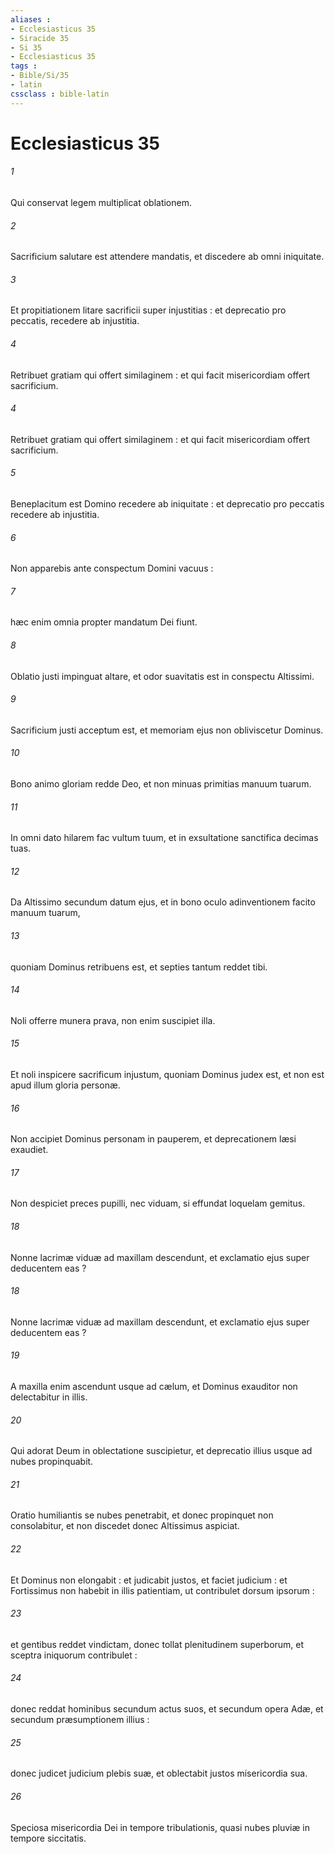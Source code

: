 ```yaml
---
aliases : 
- Ecclesiasticus 35
- Siracide 35
- Si 35
- Ecclesiasticus 35
tags : 
- Bible/Si/35
- latin
cssclass : bible-latin
---
```


# Ecclesiasticus 35

###### 1
Qui conservat legem multiplicat oblationem.
###### 2
Sacrificium salutare est attendere mandatis, et discedere ab omni iniquitate.
###### 3
Et propitiationem litare sacrificii super injustitias : et deprecatio pro peccatis, recedere ab injustitia.
###### 4
Retribuet gratiam qui offert similaginem : et qui facit misericordiam offert sacrificium.
###### 4
Retribuet gratiam qui offert similaginem : et qui facit misericordiam offert sacrificium.
###### 5
Beneplacitum est Domino recedere ab iniquitate : et deprecatio pro peccatis recedere ab injustitia.
###### 6
Non apparebis ante conspectum Domini vacuus :
###### 7
hæc enim omnia propter mandatum Dei fiunt.
###### 8
Oblatio justi impinguat altare, et odor suavitatis est in conspectu Altissimi.
###### 9
Sacrificium justi acceptum est, et memoriam ejus non obliviscetur Dominus.
###### 10
Bono animo gloriam redde Deo, et non minuas primitias manuum tuarum.
###### 11
In omni dato hilarem fac vultum tuum, et in exsultatione sanctifica decimas tuas.
###### 12
Da Altissimo secundum datum ejus, et in bono oculo adinventionem facito manuum tuarum,
###### 13
quoniam Dominus retribuens est, et septies tantum reddet tibi.
###### 14
Noli offerre munera prava, non enim suscipiet illa.
###### 15
Et noli inspicere sacrificum injustum, quoniam Dominus judex est, et non est apud illum gloria personæ.
###### 16
Non accipiet Dominus personam in pauperem, et deprecationem læsi exaudiet.
###### 17
Non despiciet preces pupilli, nec viduam, si effundat loquelam gemitus.
###### 18
Nonne lacrimæ viduæ ad maxillam descendunt, et exclamatio ejus super deducentem eas ?
###### 18
Nonne lacrimæ viduæ ad maxillam descendunt, et exclamatio ejus super deducentem eas ?
###### 19
A maxilla enim ascendunt usque ad cælum, et Dominus exauditor non delectabitur in illis.
###### 20
Qui adorat Deum in oblectatione suscipietur, et deprecatio illius usque ad nubes propinquabit.
###### 21
Oratio humiliantis se nubes penetrabit, et donec propinquet non consolabitur, et non discedet donec Altissimus aspiciat.
###### 22
Et Dominus non elongabit : et judicabit justos, et faciet judicium : et Fortissimus non habebit in illis patientiam, ut contribulet dorsum ipsorum :
###### 23
et gentibus reddet vindictam, donec tollat plenitudinem superborum, et sceptra iniquorum contribulet :
###### 24
donec reddat hominibus secundum actus suos, et secundum opera Adæ, et secundum præsumptionem illius :
###### 25
donec judicet judicium plebis suæ, et oblectabit justos misericordia sua.
###### 26
Speciosa misericordia Dei in tempore tribulationis, quasi nubes pluviæ in tempore siccitatis.
